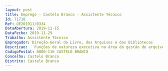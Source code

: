 ```yaml
--- 
layout: post
title: Emprego - Castelo Branco - Assistente Técnico
Id: 71718
Ref: OE201911/0334
DataAbertura: 2019-11-15
DataFecho: 2019-11-29
Trabalho: Assistente Técnico
Empregador: Direção-Geral do Livro, dos Arquivos e das Bibliotecas
Descricao:   Funções de natureza executiva na área da gestão de arquivos, designadamente, ao nível do atendimento ao público presencial e não presencial, do apoio aos serviços de referência e expediente, da execução de pesquisas, da reprodução simples e certificada de documentos   Apoiar nos trabalhos de tratamento técnico documental da documentação higienização, classificação, ordenação, acondicionamento, instalação, digitalização e descrição no DigitArq segundo a ISAD(G) e ODA)   Colaborar nos trabalhos de incorporação de documentação, de avaliação documental e aplicação das portarias de gestão de documentos.
CodigoPostal: 6000-116 CASTELO BRANCO
Concelho: Castelo Branco
Distrito: Castelo Branco
--- 
```

